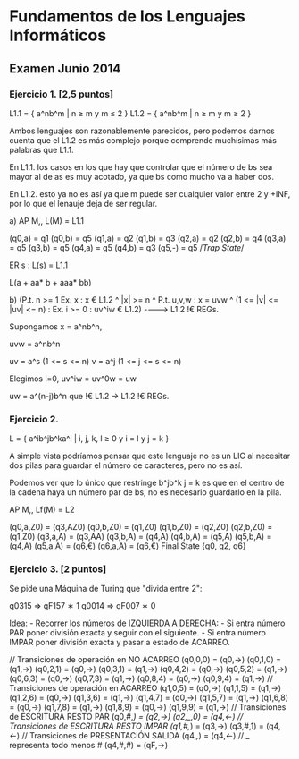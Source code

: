 # Fundamentos de los Lenguajes Informáticos
## Examen Junio 2014


### Ejercicio 1. [2,5 puntos]

L1.1 = { a^nb^m | n ≥ m y m ≤ 2 }
L1.2 = { a^nb^m | n ≥ m y m ≥ 2 }

Ambos lenguajes son razonablemente parecidos, pero podemos darnos cuenta que el L1.2 es más complejo porque comprende muchísimas más palabras que L1.1. 

En L1.1. los casos en los que hay que controlar que el número de bs sea mayor al de as es muy acotado, ya que bs como mucho va a haber dos.

En L1.2. esto ya no es así ya que m puede ser cualquier valor entre 2 y +INF, por lo que el lenauje deja de ser regular.

a)
AP M,, L(M) = L1.1

(q0,a) = q1
(q0,b) = q5
(q1,a) = q2
(q1,b) = q3
(q2,a) = q2
(q2,b) = q4
(q3,a) = q5
(q3,b) = q5
(q4,a) = q5
(q4,b) = q3
(q5,-) = q5 /*Trap State*/

ER s : L(s) = L1.1

L(a + aa* b + aaa* bb)

b)
(P.t. n >= 1 Ex. x : x € L1.2 ^ |x| >= n ^ P.t. u,v,w : x = uvw ^ (1 <= |v| <= |uv| <= n) : Ex. i >= 0 : uv^iw € L1.2) ---->  L1.2 !€ REGs.

Supongamos x = a^nb^n,

uvw = a^nb^n

uv = a^s (1 <= s <= n)
v  = a^j (1 <= j <= s <= n)

Elegimos i=0, uv^iw = uv^0w = uw

uw = a^(n-j)b^n que !€ L1.2 -> L1.2 !€ REGs.

### Ejercicio 2.
L = { a^ib^jb^ka^l | i, j, k, l ≥ 0 y i = l y j = k }

A simple vista podríamos pensar que este lenguaje no es un LIC al necesitar dos pilas para guardar el número de caracteres, pero no es así.

Podemos ver que lo único que restringe b^jb^k j = k es que en el centro de la cadena haya un número par de bs, no es necesario guardarlo en la pila.

AP M,, Lf(M) = L2

(q0,a,Z0) = (q3,AZ0)
(q0,b,Z0) = (q1,Z0)
(q1,b,Z0) = (q2,Z0)
(q2,b,Z0) = (q1,Z0)
(q3,a,A)  = (q3,AA)
(q3,b,A)  = (q4,A)
(q4,b,A)  = (q5,A)
(q5,b,A)  = (q4,A)
(q5,a,A)  = (q6,€)
(q6,a,A)  = (q6,€)
	Final State {q0, q2, q6}


### Ejercicio 3. [2 puntos]

Se pide una Máquina de Turing que "divida entre 2":

q0315 => qF157 ∗ 1
q0014 => qF007 ∗ 0

Idea:
	- Recorrer los números de IZQUIERDA A DERECHA:
		- Si entra número PAR poner división exacta y seguir con el siguiente.
		- Si entra número IMPAR poner división exacta y pasar a estado de ACARREO.

// Transiciones de operación en NO ACARREO
(q0,0,0) = (q0,->)
(q0,1,0) = (q1,->)
(q0,2,1) = (q0,->)
(q0,3,1) = (q1,->)
(q0,4,2) = (q0,->)
(q0,5,2) = (q1,->)
(q0,6,3) = (q0,->)
(q0,7,3) = (q1,->)
(q0,8,4) = (q0,->)
(q0,9,4) = (q1,->)
// Transiciones de operación en ACARREO
(q1,0,5) = (q0,->)
(q1,1,5) = (q1,->)
(q1,2,6) = (q0,->)
(q1,3,6) = (q1,->)
(q1,4,7) = (q0,->)
(q1,5,7) = (q1,->)
(q1,6,8) = (q0,->)
(q1,7,8) = (q1,->)
(q1,8,9) = (q0,->)
(q1,9,9) = (q1,->)
// Transiciones de ESCRITURA RESTO PAR
(q0,#,*) = (q2,->)
(q2,_,0) = (q4,<-)
// Transiciones de ESCRITURA RESTO IMPAR
(q1,#,*) = (q3,->)
(q3,#,1) = (q4,<-)
// Transiciones de PRESENTACIÓN SALIDA
(q4,_,_) = (q4,<-)	// _ representa todo menos #
(q4,#,#) = (qF,->)